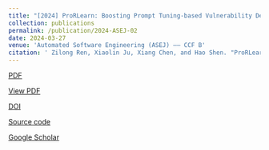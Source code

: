 ```yaml
---
title: "[2024] ProRLearn: Boosting Prompt Tuning-based Vulnerability Detection by Reinforcement Learning"
collection: publications
permalink: /publication/2024-ASEJ-02
date: 2024-03-27
venue: 'Automated Software Engineering (ASEJ) —— CCF B'
citation: ' Zilong Ren, Xiaolin Ju, Xiang Chen, and Hao Shen. "ProRLearn: Boosting Prompt Tuning-based Vulnerability Detection by Reinforcement Learning". Automated Software Engineering, 2024, 32(2): 1--35.'
---
```

[PDF](http://ntu-juking.github.io/files/ASE2024-02.pdf)

[View PDF](https://rdcu.be/dFjfJ)

[DOI](https://doi.org/10.1007/s10515-024-00438-9)

[Source code](https://github.com/ProRLearn/ProRLearn001)

[Google Scholar]()
